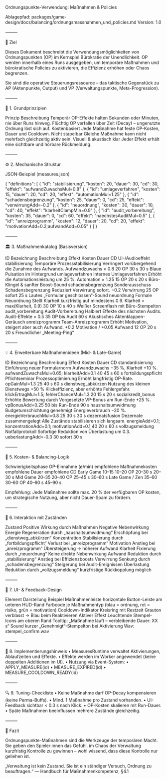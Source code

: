 Ordnungspunkte-Verwendung: Maßnahmen & Policies

Ablagepfad: packages/game-design/docs/balancing/ordnungsmassnahmen_und_policies.md
Version: 1.0

⸻

🎯 Ziel

Dieses Dokument beschreibt die Verwendungsmöglichkeiten von Ordnungspunkten (OP) im Kernspiel Bürokratie der Unendlichkeit.
OP werden innerhalb eines Runs ausgegeben, um temporäre Maßnahmen und bürokratische Policies zu aktivieren, die Effizienz erhöhen oder Chaos begrenzen.

Sie sind die operative Steuerungsressource – das taktische Gegenstück zu AP (Aktenpunkte, Output) und VP (Verwaltungspunkte, Meta-Progression).

⸻

🧩 1. Grundprinzipien

Prinzip	Beschreibung
Temporär	OP-Effekte halten Sekunden oder Minuten, nie über Runs hinweg.
Flüchtig	OP verfallen über Zeit (Decay) – ungenutzte Ordnung löst sich auf.
Kostenbasiert	Jede Maßnahme hat feste OP-Kosten, Dauer und Cooldown.
Nicht stapelbar	Gleiche Maßnahme kann nicht mehrfach gleichzeitig aktiv sein.
Visuell & akustisch klar	Jeder Effekt erhält eine sichtbare und hörbare Rückmeldung.


⸻

⚙️ 2. Mechanische Struktur

JSON-Beispiel (measures.json)

{
  "definitions": [
    { "id": "stabilisierung", "kosten": 20, "dauer": 30, "cd": 30, "effekt": "aufwandZuwachsMul=0.8" },
    { "id": "umlageverfahren", "kosten": 15, "dauer": 20, "cd": 20, "effekt": "automationMul=1.25" },
    { "id": "schadensbegrenzung", "kosten": 25, "dauer": 0,  "cd": 25, "effekt": "verwirrungAdd=-0.2" },
    { "id": "neuordnung", "kosten": 30, "dauer": 10, "cd": 40, "effekt": "klarheitClampMin=0.9" },
    { "id": "audit_vorbereitung", "kosten": 35, "dauer": 0,  "cd": 60, "effekt": "naechstesAuditMul=0.5" },
    { "id": "anreizprogramm", "kosten": 12, "dauer": 20, "cd": 20, "effekt": "motivationAdd=0.2;aufwandAdd=0.05" }
  ]
}


⸻

🏛️ 3. Maßnahmenkatalog (Basisversion)

ID	Bezeichnung	Beschreibung	Effekt	Kosten	Dauer	CD	UI-/Audioeffekt
stabilisierung	Temporäre Prozessstabilisierung	Verringert vorübergehend die Zunahme des Aufwands.	Aufwandzuwachs × 0.8	20 OP	30 s	30 s	Blaue Pulsation im Hintergrund
umlageverfahren	Internes Umlageverfahren	Erhöht die Automationsleistung um 25 %.	Automation × 1.25	15 OP	20 s	20 s	Büro-Klingel & sanfter Boost-Sound
schadensbegrenzung	Sonderausschuss Schadensbegrenzung	Reduziert Verwirrung sofort.	−0.2 Verwirrung	25 OP	sofort	25 s	Lautes „Formular geschlossen“-Sound
neuordnung	Formale Neuordnung	Stellt Klarheit kurzfristig auf mindestens 0.9.	Klarheit = max(Klarheit, 0.9)	30 OP	10 s	40 s	Weißer Screenflash mit Büro-Stempelton
audit_vorbereitung	Audit-Vorbereitung	Halbiert Effekte des nächsten Audits.	Audit-Effekte × 0.5	35 OP	bis Audit	60 s	Akustisches Aktenklappen-Geräusch
anreizprogramm	Team-Anreizprogramm	Erhöht Motivation, steigert aber auch Aufwand.	+0.2 Motivation / +0.05 Aufwand	12 OP	20 s	20 s	Freundlicher „Meeting-Ping“


⸻

💡 4. Erweiterbare Maßnahmenideen (Mid- & Late-Game)

ID	Bezeichnung	Beschreibung	Effekt	Kosten	Dauer	CD
standardisierung	Einführung neuer Formularnorm	Aufwandzuwachs −35 %, Klarheit +10 %.	aufwandZuwachsMul=0.65; klarheitAdd=0.1	40	45 s	60 s
fortbildungspflicht	Pflichtseminar Prozessoptimierung	Erhöht langfristig OP-Rate.	opGainMul=1.3	25	40 s	60 s
dienstweg_abkürzen	Nutzung des kleinen Dienstwegs	+50 % Klickeffizienz, aber erhöhte Fehlergefahr.	klickErtragMul=1.5; fehlerChanceMul=1.3	20	15 s	20 s
sozialkredit_bonus	Erhöhte Bewertung durch Vorgesetzte	VP-Bonus am Run-Ende +25 %.	vpBonusAdd=0.25	50	bis Run-Ende	90 s
haushaltsumwidmung	Budgetumschichtung genehmigt	Energieverbrauch −20 %.	energieVerbrauchMul=0.8	25	30 s	30 s
dezernatsfusion	Dezernate zusammengelegt	Alle Zustände stabilisieren sich langsam.	energieAdd=0.1; konzentrationAdd=0.1; motivationAdd=0.1	40	20 s	60 s
vollzugsmeldung	Notfallprotokoll	Sofortige Reduktion von Überlastung um 0.3.	ueberlastungAdd=-0.3	30	sofort	30 s


⸻

🧮 5. Kosten- & Balancing-Logik

Schwierigkeitsphase	OP-Einnahme (ø/min)	empfohlene Maßnahmekosten	empfohlene Dauer	empfohlene CD
Early Game	10–15	10–20 OP	20–30 s	20–30 s
Mid Game	20–35	20–40 OP	25–45 s	30–60 s
Late Game / Zen	35–60	30–60 OP	40–60 s	45–90 s

Empfehlung: Jede Maßnahme sollte max. 20 % der verfügbaren OP kosten, um strategische Nutzung, aber nicht Dauer-Spam zu fördern.

⸻

🔁 6. Interaktion mit Zuständen

Zustand	Positive Wirkung durch Maßnahmen	Negative Nebenwirkung
Energie	Regeneration durch „haushaltsumwidmung“	Erschöpfung bei „dienstweg_abkürzen“
Konzentration	Stabilisierung durch „fortbildungspflicht“	Verlust bei „anreizprogramm“
Motivation	Anstieg bei „anreizprogramm“	Übersteigerung → höherer Aufwand
Klarheit	Fixierung durch „neuordnung“	Keine direkte Nebenwirkung
Aufwand	Reduktion durch „stabilisierung“	Anstieg bei Effizienzboosts
Verwirrung	Senkung durch „schadensbegrenzung“	Steigerung bei Audit-Ereignissen
Überlastung	Reduktion durch „vollzugsmeldung“	kurzfristige Rückkopplung möglich


⸻

🎨 7. UI- & Feedback-Design

Element	Darstellung	Beispiel
Maßnahmenleiste	horizontale Button-Leiste am unteren HUD-Rand	Farbcode je Maßnahmentyp (blau = ordnung, rot = risiko, grün = motivation)
Cooldown-Indikator	Kreisring mit Restzeit	Grauton verblasst → Blau beim Reaktivieren
Aktiver Effekt	Leuchtende Stempel-Icons am oberen Rand	Tooltip: „Maßnahme läuft – verbleibende Dauer: XX s“
Sound	kurzer „Genehmigt“-Stempelton bei Aktivierung	Wav: stempel_confirm.wav


⸻

🧠 8. Implementierungshinweis
	•	MeasuresRuntime verwaltet Aktivierungen, Ablaufzeiten und Effekte.
	•	Effekte werden im Worker angewendet (keine doppelten Additionen im UI).
	•	Nutzung via Event-System:
	•	APPLY_MEASURE(id)
	•	MEASURE_EXPIRED(id)
	•	MEASURE_COOLDOWN_READY(id)

⸻

🔍 9. Tuning-Checkliste
	•	Keine Maßnahme darf OP-Decay kompensieren (keine Perma-Buffs).
	•	Mind. 1 Maßnahme pro Zustand vorhanden.
	•	UI-Feedback sichtbar < 0.3 s nach Klick.
	•	OP-Kosten skalieren mit Run-Dauer.
	•	Späte Maßnahmen beeinflussen mehrere Zustände gleichzeitig.

⸻

🧾 Fazit

Ordnungspunkte-Maßnahmen sind die Werkzeuge der temporären Macht.
Sie geben den Spieler:innen das Gefühl, im Chaos der Verwaltung kurzfristig Kontrolle zu gewinnen – wohl wissend, dass diese Kontrolle nur geliehen ist.

„Verwaltung ist kein Zustand. Sie ist ein ständiger Versuch, Ordnung zu beauftragen.“
— Handbuch für Maßnahmenkompetenz, §4.1